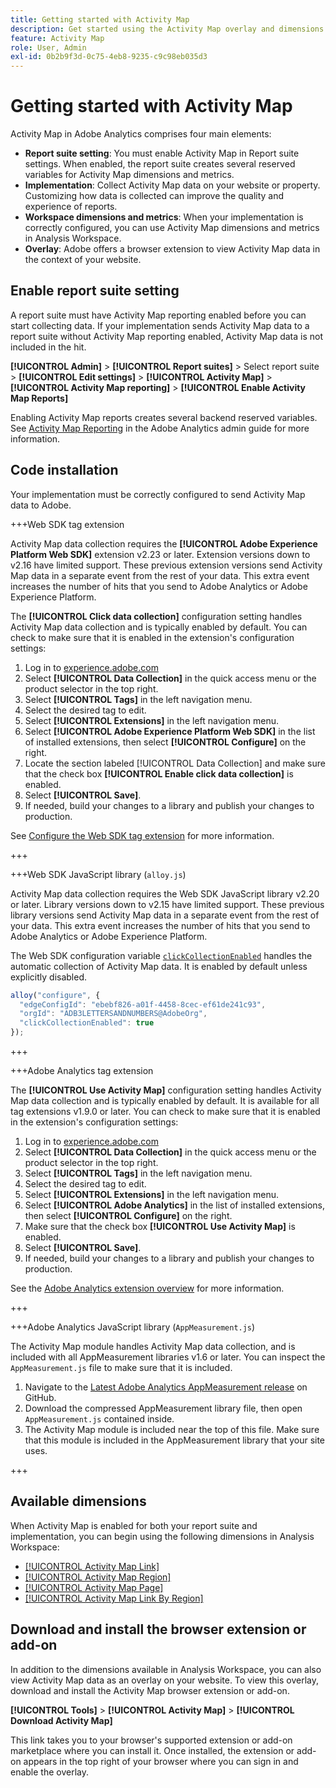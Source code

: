 ```yaml
---
title: Getting started with Activity Map
description: Get started using the Activity Map overlay and dimensions.
feature: Activity Map
role: User, Admin
exl-id: 0b2b9f3d-0c75-4eb8-9235-c9c98eb035d3
---
```

# Getting started with Activity Map

Activity Map in Adobe Analytics comprises four main elements:

* **Report suite setting**: You must enable Activity Map in Report suite settings. When enabled, the report suite creates several reserved variables for Activity Map dimensions and metrics.
* **Implementation**: Collect Activity Map data on your website or property. Customizing how data is collected can improve the quality and experience of reports.
* **Workspace dimensions and metrics**: When your implementation is correctly configured, you can use Activity Map dimensions and metrics in Analysis Workspace.
* **Overlay**: Adobe offers a browser extension to view Activity Map data in the context of your website.

## Enable report suite setting

A report suite must have Activity Map reporting enabled before you can start collecting data. If your implementation sends Activity Map data to a report suite without Activity Map reporting enabled, Activity Map data is not included in the hit.

**[!UICONTROL Admin]** > **[!UICONTROL Report suites]** > Select report suite > **[!UICONTROL Edit settings]** > **[!UICONTROL Activity Map]** > **[!UICONTROL Activity Map reporting]** > **[!UICONTROL Enable Activity Map Reports]**

Enabling Activity Map reports creates several backend reserved variables. See [Activity Map Reporting](/help/admin/admin/c-manage-report-suites/c-edit-report-suites/activity-map.md) in the Adobe Analytics admin guide for more information.

## Code installation

Your implementation must be correctly configured to send Activity Map data to Adobe.

+++Web SDK tag extension

Activity Map data collection requires the **[!UICONTROL Adobe Experience Platform Web SDK]** extension v2.23 or later. Extension versions down to v2.16 have limited support. These previous extension versions send Activity Map data in a separate event from the rest of your data. This extra event increases the number of hits that you send to Adobe Analytics or Adobe Experience Platform.

The **[!UICONTROL Click data collection]** configuration setting handles Activity Map data collection and is typically enabled by default. You can check to make sure that it is enabled in the extension's configuration settings:

1. Log in to [experience.adobe.com](https://experience.adobe.com)
1. Select **[!UICONTROL Data Collection]** in the quick access menu or the product selector in the top right.
1. Select **[!UICONTROL Tags]** in the left navigation menu.
1. Select the desired tag to edit.
1. Select **[!UICONTROL Extensions]** in the left navigation menu.
1. Select **[!UICONTROL Adobe Experience Platform Web SDK]** in the list of installed extensions, then select **[!UICONTROL Configure]** on the right.
1. Locate the section labeled [!UICONTROL Data Collection] and make sure that the check box **[!UICONTROL Enable click data collection]** is enabled.
1. Select **[!UICONTROL Save]**.
1. If needed, build your changes to a library and publish your changes to production.

See [Configure the Web SDK tag extension](https://experienceleague.adobe.com/en/docs/experience-platform/tags/extensions/client/web-sdk/web-sdk-extension-configuration#data-collection) for more information.

+++

+++Web SDK JavaScript library (`alloy.js`)

Activity Map data collection requires the Web SDK JavaScript library v2.20 or later. Library versions down to v2.15 have limited support. These previous library versions send Activity Map data in a separate event from the rest of your data. This extra event increases the number of hits that you send to Adobe Analytics or Adobe Experience Platform.

The Web SDK configuration variable [`clickCollectionEnabled`](https://experienceleague.adobe.com/en/docs/experience-platform/web-sdk/commands/configure/clickcollectionenabled) handles the automatic collection of Activity Map data. It is enabled by default unless explicitly disabled.

```js
alloy("configure", {
  "edgeConfigId": "ebebf826-a01f-4458-8cec-ef61de241c93",
  "orgId": "ADB3LETTERSANDNUMBERS@AdobeOrg",
  "clickCollectionEnabled": true
});
```

+++

+++Adobe Analytics tag extension

The **[!UICONTROL Use Activity Map]** configuration setting handles Activity Map data collection and is typically enabled by default. It is available for all tag extensions v1.9.0 or later. You can check to make sure that it is enabled in the extension's configuration settings:

1. Log in to [experience.adobe.com](https://experience.adobe.com)
1. Select **[!UICONTROL Data Collection]** in the quick access menu or the product selector in the top right.
1. Select **[!UICONTROL Tags]** in the left navigation menu.
1. Select the desired tag to edit.
1. Select **[!UICONTROL Extensions]** in the left navigation menu.
1. Select **[!UICONTROL Adobe Analytics]** in the list of installed extensions, then select **[!UICONTROL Configure]** on the right.
1. Make sure that the check box **[!UICONTROL Use Activity Map]** is enabled.
1. Select **[!UICONTROL Save]**.
1. If needed, build your changes to a library and publish your changes to production.

See the [Adobe Analytics extension overview](https://experienceleague.adobe.com/en/docs/experience-platform/tags/extensions/client/analytics/overview) for more information.

+++

+++Adobe Analytics JavaScript library (`AppMeasurement.js`)

The Activity Map module handles Activity Map data collection, and is included with all AppMeasurement libraries v1.6 or later. You can inspect the `AppMeasurement.js` file to make sure that it is included.

1. Navigate to the [Latest Adobe Analytics AppMeasurement release](https://github.com/adobe/appmeasurement/releases/latest) on GitHub.
1. Download the compressed AppMeasurement library file, then open `AppMeasurement.js` contained inside.
1. The Activity Map module is included near the top of this file. Make sure that this module is included in the AppMeasurement library that your site uses.

+++

## Available dimensions

When Activity Map is enabled for both your report suite and implementation, you can begin using the following dimensions in Analysis Workspace:

* [[!UICONTROL Activity Map Link]](/help/components/dimensions/activity-map-link.md)
* [[!UICONTROL Activity Map Region]](/help/components/dimensions/activity-map-region.md)
* [[!UICONTROL Activity Map Page]](/help/components/dimensions/activity-map-page.md)
* [[!UICONTROL Activity Map Link By Region]](/help/components/dimensions/activity-map-link-by-region.md)

## Download and install the browser extension or add-on

In addition to the dimensions available in Analysis Workspace, you can also view Activity Map data as an overlay on your website. To view this overlay, download and install the Activity Map browser extension or add-on.

**[!UICONTROL Tools]** > **[!UICONTROL Activity Map]** > **[!UICONTROL Download Activity Map]**

This link takes you to your browser's supported extension or add-on marketplace where you can install it. Once installed, the extension or add-on appears in the top right of your browser where you can sign in and enable the overlay.
